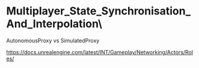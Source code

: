 # Multiplayer_State_Synchronisation_And_Interpolation\


AutonomousProxy vs SimulatedProxy

https://docs.unrealengine.com/latest/INT/Gameplay/Networking/Actors/Roles/